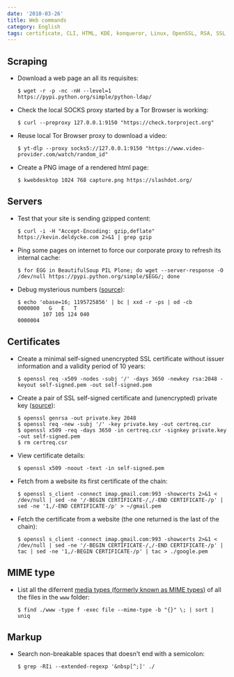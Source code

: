 ```yaml
---
date: '2010-03-26'
title: Web commands
category: English
tags: certificate, CLI, HTML, KDE, konqueror, Linux, OpenSSL, RSA, SSL, wget, x509, Regular expression, MIME type, Media Type, proxy, SOCKS, Tor, curl, yt-dlp
---
```


## Scraping

- Download a web page an all its requisites:

  ```shell-session
  $ wget -r -p -nc -nH --level=1 https://pypi.python.org/simple/python-ldap/
  ```

- Check the local SOCKS proxy started by a Tor Browser is working:

  ```shell-session
  $ curl --preproxy 127.0.0.1:9150 "https://check.torproject.org"
  ```

- Reuse local Tor Browser proxy to download a video:

  ```shell-session
  $ yt-dlp --proxy socks5://127.0.0.1:9150 "https://www.video-provider.com/watch/random_id"
  ```

- Create a PNG image of a rendered html page:

  ```shell-session
  $ kwebdesktop 1024 768 capture.png https://slashdot.org/
  ```

## Servers

- Test that your site is sending gzipped content:

  ```shell-session
  $ curl -i -H "Accept-Encoding: gzip,deflate" https://kevin.deldycke.com 2>&1 | grep gzip
  ```

- Ping some pages on internet to force our corporate proxy to refresh its internal cache:

  ```shell-session
  $ for EGG in BeautifulSoup PIL Plone; do wget --server-response -O /dev/null https://pypi.python.org/simple/$EGG/; done
  ```

- Debug mysterious numbers ([source](https://news.ycombinator.com/item?id=22037088)):

  ```shell-session
  $ echo 'obase=16; 1195725856' | bc | xxd -r -ps | od -cb
  0000000   G   E   T
          107 105 124 040
  0000004
  ```

## Certificates

- Create a minimal self-signed unencrypted SSL certificate without issuer information and a validity period of 10 years:

  ```shell-session
  $ openssl req -x509 -nodes -subj '/' -days 3650 -newkey rsa:2048 -keyout self-signed.pem -out self-signed.pem
  ```

- Create a pair of SSL self-signed certificate and (unencrypted) private key ([source](https://devsec.org/info/ssl-cert.html)):

  ```shell-session
  $ openssl genrsa -out private.key 2048
  $ openssl req -new -subj '/' -key private.key -out certreq.csr
  $ openssl x509 -req -days 3650 -in certreq.csr -signkey private.key -out self-signed.pem
  $ rm certreq.csr
  ```

- View certificate details:

  ```shell-session
  $ openssl x509 -noout -text -in self-signed.pem
  ```

- Fetch from a website its first certificate of the chain:

  ```shell-session
  $ openssl s_client -connect imap.gmail.com:993 -showcerts 2>&1 < /dev/null | sed -ne '/-BEGIN CERTIFICATE-/,/-END CERTIFICATE-/p' | sed -ne '1,/-END CERTIFICATE-/p' > ~/gmail.pem
  ```

- Fetch the certificate from a website (the one returned is the last of the chain):

  ```shell-session
  $ openssl s_client -connect imap.gmail.com:993 -showcerts 2>&1 < /dev/null | sed -ne '/-BEGIN CERTIFICATE-/,/-END CERTIFICATE-/p' | tac | sed -ne '1,/-BEGIN CERTIFICATE-/p' | tac > ./google.pem
  ```

## MIME type

- List all the diferrent [media types (formerly known as MIME types)](https://www.iana.org/assignments/media-types/media-types.xhtml) of all the files in the `www` folder:

  ```shell-session
  $ find ./www -type f -exec file --mime-type -b "{}" \; | sort | uniq
  ```

## Markup

- Search non-breakable spaces that doesn't end with a semicolon:

  ```shell-session
  $ grep -RIi --extended-regexp '&nbsp[^;]' ./
  ```
